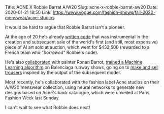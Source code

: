 Title: ACNE  X Robbie Barrat A/W20
Slug: acne-x-robbie-barrat-aw20
Date: 2020-01-21 18:50
Link: https://www.vogue.com/fashion-shows/fall-2020-menswear/acne-studios

It would be hard to argue that Robbie Barrat isn't a pioneer.

At the age of 20 he's already [written code](https://www.theverge.com/2018/10/23/18013190/ai-art-portrait-auction-christies-belamy-obvious-robbie-barrat-gans) that was instrumental in the creation and subsequent sale of the world's first (and still, most expensive) piece of AI art sold at auction, which went for $432,500 (rewarded to a French team who *"borrowed"* Robbie's code).

He's also [collaborated](https://www.artnome.com/news/2019/1/22/ai-artist-robbie-barrat-and-painter-ronan-barrot-collaborate-on-infinite-skulls) with painter Ronan Barrot, [trained a Machine Learning algorithm](https://robbiebarrat.github.io/balenciaga.html) on Balenciaga runway shows, going on to [make and sell trousers](https://itemlabel.com/products/shinbag-pants-robbie-barrat-x-itemlabel?variant=14687923961898) inspired by the output of the subsequent model.

Most recently, he's collaborated with the fashion label Acne studios on their A/W20 menswear collection, using neural networks to generate new designs based on Acne's back catalogue, which were unveiled at Paris Fashion Week last Sunday.

I can't wait to see what Robbie does next!